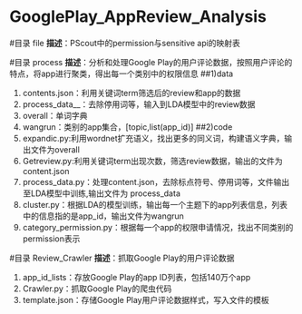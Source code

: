 # GooglePlay_AppReview_Analysis

#目录 file
**描述**：PScout中的permission与sensitive api的映射表

#目录 process
**描述**：分析和处理Google Play的用户评论数据，按照用户评论的特点，将app进行聚类，得出每一个类别中的权限信息
##1)data
1. contents.json：利用关键词term筛选后的review和app的数据
2. process_data__：去除停用词等，输入到LDA模型中的review数据
3. overall：单词字典
4. wangrun：类别的app集合，[topic,list(app_id)]
##2)code
1. expandic.py:利用wordnet扩充语义，找出更多的同义词，构建语义字典，输出文件为overall
2. Getreview.py:利用关键词term出现次数，筛选review数据，输出的文件为content.json
3. process_data.py：处理content.json，去除标点符号、停用词等，文件输出至LDA模型中训练,输出文件为 process_data
4. cluster.py：根据LDA的模型训练，输出每一个主题下的app列表信息，列表中的信息指的是app_id，输出文件为wangrun
5. category_permission.py：根据每一个app的权限申请情况，找出不同类别的permission表示

#目录 Review_Crawler
**描述**：抓取Google Play的用户评论数据</br>
1. app_id_lists：存放Google Play的app ID列表，包括140万个app
2. Crawler.py：抓取Google Play的爬虫代码
3. template.json：存储Google Play用户评论数据样式，写入文件的模板
